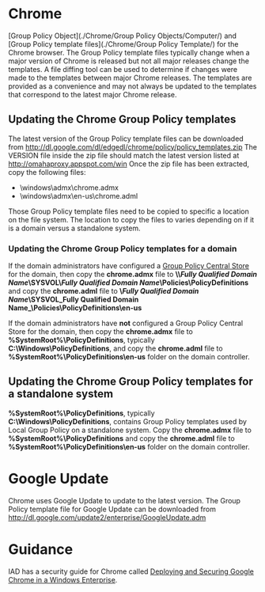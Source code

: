 # Chrome

[Group Policy Object](./Chrome/Group Policy Objects/Computer/) and [Group Policy template files](./Chrome/Group Policy Template/) for the Chrome browser. The Group Policy template files typically change when a major version of Chrome is released but not all major releases change the templates. A file diffing tool can be used to determine if changes were made to the templates between major Chrome releases. The templates are provided as a convenience and may not always be updated to the templates that correspond to the latest major Chrome release.

## Updating the Chrome Group Policy templates

The latest version of the Group Policy template files can be downloaded from http://dl.google.com/dl/edgedl/chrome/policy/policy_templates.zip The VERSION file inside the zip file should match the latest version listed at http://omahaproxy.appspot.com/win Once the zip file has been extracted, copy the following files:
* \windows\admx\chrome.admx
* \windows\admx\en-us\chrome.adml


Those Group Policy template files need to be copied to specific a location on the file system. The location to copy the files to varies depending on if it is a domain versus a standalone system.

### Updating the Chrome Group Policy templates for a domain 

If the domain administrators have configured a [Group Policy Central Store](https://support.microsoft.com/en-us/kb/929841) for the domain, then copy the **chrome.admx** file to **\\\\_Fully Qualified Domain Name_\SYSVOL\\_Fully Qualified Domain Name_\Policies\PolicyDefinitions** and copy the **chrome.adml** file to **\\_Fully Qualified Domain Name_\SYSVOL\_Fully Qualified Domain Name_\Policies\PolicyDefinitions\en-us**


If the domain administrators have **not** configured a Group Policy Central Store for the domain, then copy the **chrome.admx** file to **%SystemRoot%\PolicyDefinitions**, typically **C:\Windows\PolicyDefinitions**, and copy the **chrome.adml** file to **%SystemRoot%\PolicyDefinitions\en-us** folder on the domain controller.

## Updating the Chrome Group Policy templates for a standalone system 

**%SystemRoot%\PolicyDefinitions**, typically **C:\Windows\PolicyDefinitions**, contains Group Policy templates used by Local Group Policy on a standalone system. Copy the **chrome.admx** file to **%SystemRoot%\PolicyDefinitions** and copy the **chrome.adml** file to **%SystemRoot%\PolicyDefinitions\en-us** folder on the domain controller.


# Google Update
Chrome uses Google Update to update to the latest version. The Group Policy template file for Google Update can be downloaded from http://dl.google.com/update2/enterprise/GoogleUpdate.adm

# Guidance
IAD has a security guide for Chrome called [Deploying and Securing Google Chrome in a Windows Enterprise](https://www.iad.gov:8443/iad/library/ia-guidance/security-configuration/applications/deploying-and-securing-google-chrome-in-a-windows-enterprise.cfm).